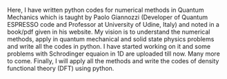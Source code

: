 Here, I have written python codes for numerical methods in Quantum Mechanics which is taught by Paolo Giannozzi (Developer of Quantum ESPRESSO code and Professor at University of Udine, Italy) and noted in a book/pdf given in his website. My vision is to understand the numerical methods, apply in quantum mechanical and solid state physics problems and write all the codes in python. I have started working on it and some problems with Schrodinger equaion in 1D are uploaded till now. Many more to come. Finally, I will apply all the methods and write the codes of density functional theory (DFT) using python.

